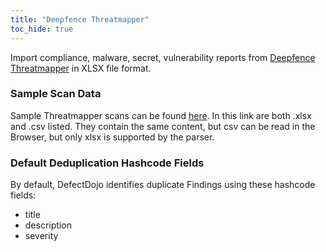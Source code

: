 ```yaml
---
title: "Deepfence Threatmapper"
toc_hide: true
---
```

Import compliance, malware, secret, vulnerability reports from [Deepfence Threatmapper](https://github.com/deepfence/ThreatMapper) in XLSX file format. 

### Sample Scan Data
Sample Threatmapper scans can be found [here](https://github.com/DefectDojo/django-DefectDojo/tree/master/unittests/scans/deepfence_threatmapper). In this link are both .xlsx and .csv listed. They contain the same content, but csv can be read in the Browser, but only xlsx is supported by the parser. 

### Default Deduplication Hashcode Fields
By default, DefectDojo identifies duplicate Findings using these hashcode fields:

- title
- description
- severity
